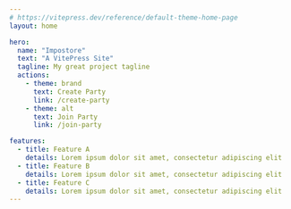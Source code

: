 ```yaml
---
# https://vitepress.dev/reference/default-theme-home-page
layout: home

hero:
  name: "Impostore"
  text: "A VitePress Site"
  tagline: My great project tagline
  actions:
    - theme: brand
      text: Create Party
      link: /create-party
    - theme: alt
      text: Join Party
      link: /join-party

features:
  - title: Feature A
    details: Lorem ipsum dolor sit amet, consectetur adipiscing elit
  - title: Feature B
    details: Lorem ipsum dolor sit amet, consectetur adipiscing elit
  - title: Feature C
    details: Lorem ipsum dolor sit amet, consectetur adipiscing elit
---
```


